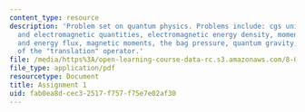 ```yaml
---
content_type: resource
description: 'Problem set on quantum physics. Problems include: cgs units for mechanical
  and electromagnetic quantities, electromagnetic energy density, momentum density
  and energy flux, magnetic moments, the bag pressure, quantum gravity, and eigenstates
  of the "translation" operator.'
file: /media/https%3A/open-learning-course-data-rc.s3.amazonaws.com/8-06-quantum-physics-iii-spring-2005/fab0ea8dcec32517f757f75e7e02af30_ps1.pdf
file_type: application/pdf
resourcetype: Document
title: Assignment 1
uid: fab0ea8d-cec3-2517-f757-f75e7e02af30
---
```

